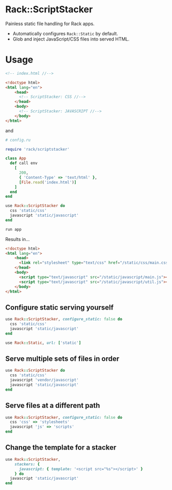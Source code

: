 # Rack::ScriptStacker

Painless static file handling for Rack apps.

- Automatically configures `Rack::Static` by default.
- Glob and inject JavaScript/CSS files into served HTML.

# Usage

```html
<!-- index.html //-->

<!doctype html>
<html lang="en">
    <head>
      <!-- ScriptStacker: CSS //-->
    </head>
    <body>
      <!-- ScriptStacker: JAVASCRIPT //-->
    </body>
</html>
```

and

```ruby
# config.ru

require 'rack/scriptstacker'

class App
  def call env
    [
      200,
      { 'Content-Type' => 'text/html' },
      [File.read('index.html')]
    ]
  end
end

use Rack::ScriptStacker do
  css 'static/css'
  javascript 'static/javascript'
end

run app
```

Results in...

```html
<!doctype html>
<html lang="en">
    <head>
      <link rel="stylesheet" type="text/css" href="/static/css/main.css" />
    </head>
    <body>
      <script type="text/javascript" src="/static/javascript/main.js"></script>
      <script type="text/javascript" src="/static/javascript/util.js"></script>
    </body>
</html>
```

## Configure static serving yourself

```ruby
use Rack::ScriptStacker, configure_static: false do
  css 'static/css'
  javascript 'static/javascript'
end

use Rack::Static, url: ['static']
```

## Serve multiple sets of files in order

```ruby
use Rack::ScriptStacker do
  css 'static/css'
  javascript 'vendor/javascript'
  javascript 'static/javascript'
end
```

## Serve files at a different path

```ruby
use Rack::ScriptStacker, configure_static: false do
  css 'css' => 'stylesheets'
  javascript 'js' => 'scripts'
end
```

## Change the template for a stacker

```ruby
use Rack::ScriptStacker,
    stackers: {
      javascript: { template: '<script src="%s"></script>' }
    } do
  javascript 'static/javascript'
end
```
